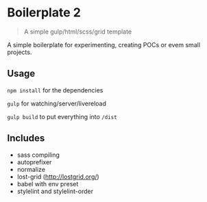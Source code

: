 # Boilerplate 2
> A simple gulp/html/scss/grid template

A simple boilerplate for experimenting, creating POCs or evem small projects.

## Usage
`npm install` for the dependencies

`gulp` for watching/server/livereload

`gulp build` to put everything into `/dist`


## Includes
* sass compiling
* autoprefixer
* normalize
* lost-grid (http://lostgrid.org/)
* babel with env preset
* stylelint and stylelint-order
